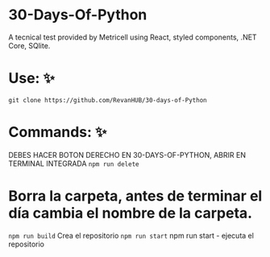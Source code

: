 
# 30-Days-Of-Python

A tecnical test provided by Metricell using React,  styled components, .NET Core, SQlite.

# Use: ✨
``` git clone https://github.com/RevanHUB/30-days-of-Python ```

# Commands: ✨
DEBES HACER BOTON DERECHO EN 30-DAYS-OF-PYTHON, ABRIR EN TERMINAL INTEGRADA
``` npm run delete ```
# Borra la carpeta, antes de terminar el día cambia el nombre de la carpeta. 
``` npm run build ```
Crea el repositorio
``` npm run start ```
npm run start - ejecuta el repositorio 

